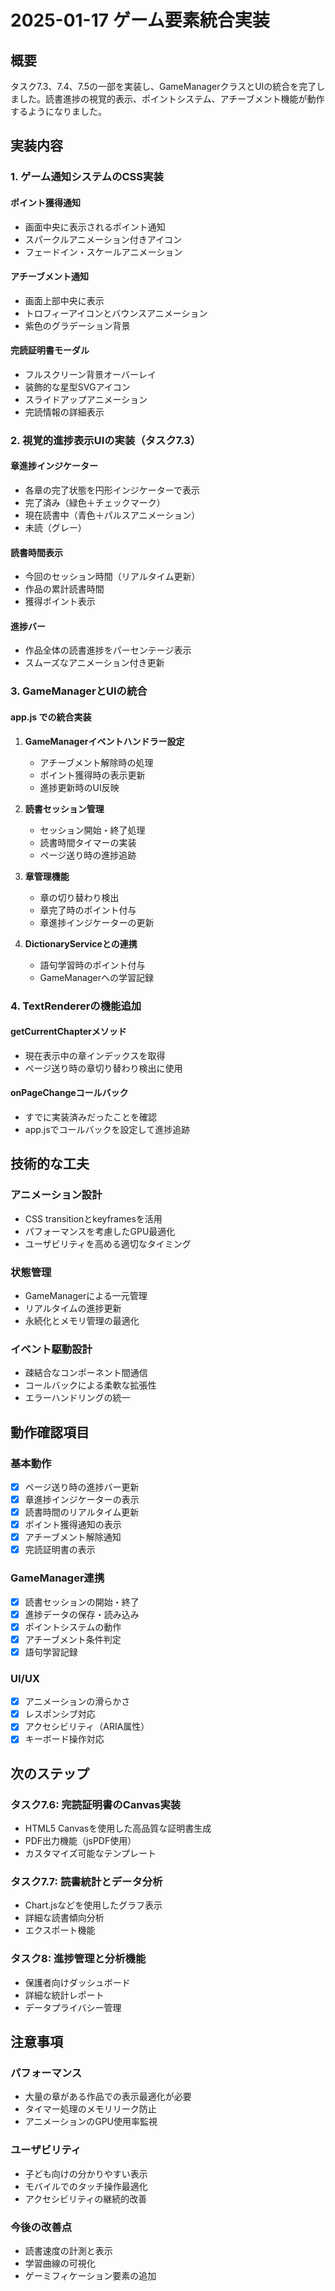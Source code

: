 # 2025-01-17 ゲーム要素統合実装

## 概要
タスク7.3、7.4、7.5の一部を実装し、GameManagerクラスとUIの統合を完了しました。読書進捗の視覚的表示、ポイントシステム、アチーブメント機能が動作するようになりました。

## 実装内容

### 1. ゲーム通知システムのCSS実装

#### ポイント獲得通知
- 画面中央に表示されるポイント通知
- スパークルアニメーション付きアイコン
- フェードイン・スケールアニメーション

#### アチーブメント通知
- 画面上部中央に表示
- トロフィーアイコンとバウンスアニメーション
- 紫色のグラデーション背景

#### 完読証明書モーダル
- フルスクリーン背景オーバーレイ
- 装飾的な星型SVGアイコン
- スライドアップアニメーション
- 完読情報の詳細表示

### 2. 視覚的進捗表示UIの実装（タスク7.3）

#### 章進捗インジケーター
- 各章の完了状態を円形インジケーターで表示
- 完了済み（緑色＋チェックマーク）
- 現在読書中（青色＋パルスアニメーション）
- 未読（グレー）

#### 読書時間表示
- 今回のセッション時間（リアルタイム更新）
- 作品の累計読書時間
- 獲得ポイント表示

#### 進捗バー
- 作品全体の読書進捗をパーセンテージ表示
- スムーズなアニメーション付き更新

### 3. GameManagerとUIの統合

#### app.js での統合実装
1. **GameManagerイベントハンドラー設定**
   - アチーブメント解除時の処理
   - ポイント獲得時の表示更新
   - 進捗更新時のUI反映

2. **読書セッション管理**
   - セッション開始・終了処理
   - 読書時間タイマーの実装
   - ページ送り時の進捗追跡

3. **章管理機能**
   - 章の切り替わり検出
   - 章完了時のポイント付与
   - 章進捗インジケーターの更新

4. **DictionaryServiceとの連携**
   - 語句学習時のポイント付与
   - GameManagerへの学習記録

### 4. TextRendererの機能追加

#### getCurrentChapterメソッド
- 現在表示中の章インデックスを取得
- ページ送り時の章切り替わり検出に使用

#### onPageChangeコールバック
- すでに実装済みだったことを確認
- app.jsでコールバックを設定して進捗追跡

## 技術的な工夫

### アニメーション設計
- CSS transitionとkeyframesを活用
- パフォーマンスを考慮したGPU最適化
- ユーザビリティを高める適切なタイミング

### 状態管理
- GameManagerによる一元管理
- リアルタイムの進捗更新
- 永続化とメモリ管理の最適化

### イベント駆動設計
- 疎結合なコンポーネント間通信
- コールバックによる柔軟な拡張性
- エラーハンドリングの統一

## 動作確認項目

### 基本動作
- [x] ページ送り時の進捗バー更新
- [x] 章進捗インジケーターの表示
- [x] 読書時間のリアルタイム更新
- [x] ポイント獲得通知の表示
- [x] アチーブメント解除通知
- [x] 完読証明書の表示

### GameManager連携
- [x] 読書セッションの開始・終了
- [x] 進捗データの保存・読み込み
- [x] ポイントシステムの動作
- [x] アチーブメント条件判定
- [x] 語句学習記録

### UI/UX
- [x] アニメーションの滑らかさ
- [x] レスポンシブ対応
- [x] アクセシビリティ（ARIA属性）
- [x] キーボード操作対応

## 次のステップ

### タスク7.6: 完読証明書のCanvas実装
- HTML5 Canvasを使用した高品質な証明書生成
- PDF出力機能（jsPDF使用）
- カスタマイズ可能なテンプレート

### タスク7.7: 読書統計とデータ分析
- Chart.jsなどを使用したグラフ表示
- 詳細な読書傾向分析
- エクスポート機能

### タスク8: 進捗管理と分析機能
- 保護者向けダッシュボード
- 詳細な統計レポート
- データプライバシー管理

## 注意事項

### パフォーマンス
- 大量の章がある作品での表示最適化が必要
- タイマー処理のメモリリーク防止
- アニメーションのGPU使用率監視

### ユーザビリティ
- 子ども向けの分かりやすい表示
- モバイルでのタッチ操作最適化
- アクセシビリティの継続的改善

### 今後の改善点
- 読書速度の計測と表示
- 学習曲線の可視化
- ゲーミフィケーション要素の追加